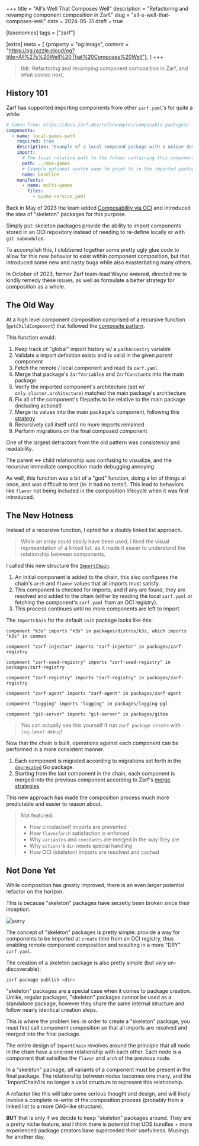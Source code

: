 +++
title = "All's Well That Composes Well"
description = "Refactoring and revamping component composition in Zarf."
slug = "all-s-well-that-composes-well"
date = 2024-05-31
draft = true

[taxonomies]
tags = ["zarf"]

[extra]
meta = [
    {property = "og:image", content = "https://og.razzle.cloud/og?title=All%27s%20Well%20That%20Composes%20Well"},
]
+++

> tldr; Refactoring and revamping component composition in Zarf, and what comes next.

<!-- more -->

## History 101

Zarf has supported importing components from other `zarf.yaml`'s for quite a while:

```yaml
# taken from: https://docs.zarf.dev/ref/examples/composable-packages/
components:
  - name: local-games-path
    required: true
    description: "Example of a local composed package with a unique description for this component"
    import:
      # The local relative path to the folder containing this component's package definition
      path: ../dos-games
      # Example optional custom name to point to in the imported package (default is to use this component's name)
      name: baseline
    manifests:
      - name: multi-games
        files:
          - quake-service.yaml
```

Back in May of 2023 the team added [Composability via OCI](https://github.com/defenseunicorns/zarf/pull/1469) and introduced the idea of "skeleton" packages for this purpose.

Simply put: skeleton packages provide the ability to import components stored in an OCI repository instead of needing to re-define locally or with `git submodule`s.

To accomplish this, I clobbered together some pretty ugly glue code to allow for this new behavior to exist within component composition, but that introduced some new and nasty bugs while also exasterbating many others.

In October of 2023, former Zarf team-lead Wayne ~~ordered~~, directed me to kindly remedy these issues, as well as formulate a better strategy for composition as a whole.

## The Old Way

At a high level component composition comprised of a recursive function (`getChildComponent`) that followed the [composite pattern](https://en.wikipedia.org/wiki/Composite_pattern).

This function would:

1. Keep track of "global" import history w/ a `pathAncestry` variable
2. Validate a import definition exists and is valid in the given _parent_ component
3. Fetch the remote / local component and read its `zarf.yaml`
4. Merge that package's `ZarfVariable`s and `ZarfConstant`s into the main package
5. Verify the imported component's architecture (set w/ `only.cluster.architecture`) matched the main package's architecture
6. Fix all of the component's filepaths to be relative to the main package (including actions!)
7. Merge its values into the main package's component, following this [strategy](https://docs.zarf.dev/ref/components/#merge-strategies)
8. Recursively call itself until no more imports remained
9. Perform migrations on the final composed component

One of the largest detractors from the old pattern was consistency and readability.

The parent <-> child relationship was confusing to visualize, and the recursive immediate composition made debugging annoying.

As well, this function was a bit of a "god" function, doing a lot of things at once, and was difficult to test (ie: it had no tests!). This lead to behaviors like `flavor` not being included in the composition lifecycle when it was first introduced.

## The New Hotness

Instead of a recursive function, I opted for a doubly linked list approach.

> While an array could easily have been used, I liked the visual representation of a linked list, as it made it easier to understand the relationship between components.

I called this new structure the [`ImportChain`](https://github.com/defenseunicorns/zarf/blob/main/src/pkg/packager/composer/list.go#L81).

1. An initial component is added to the chain, this also configures the chain's `arch` and `flavor` values that all imports must satisfy.
2. This component is checked for imports, and if any are found, they are resolved and added to the chain (either by reading the local `zarf.yaml` or fetching the component's `zarf.yaml` from an OCI registry).
3. This process continues until no more components are left to import.

The `ImportChain` for the default `init` package looks like this:

```text
component "k3s" imports "k3s" in packages/distros/k3s, which imports "k3s" in common

component "zarf-injector" imports "zarf-injector" in packages/zarf-registry

component "zarf-seed-registry" imports "zarf-seed-registry" in packages/zarf-registry

component "zarf-registry" imports "zarf-registry" in packages/zarf-registry

component "zarf-agent" imports "zarf-agent" in packages/zarf-agent

component "logging" imports "logging" in packages/logging-pgl

component "git-server" imports "git-server" in packages/gitea
```

> You can actually see this yourself if run `zarf package create` with `--log-level debug`!

Now that the chain is built, operations against each component can be performed in a more consistent manner.

1. Each component is migrated according to migrations set forth in the [`deprecated`](https://github.com/defenseunicorns/zarf/blob/main/src/pkg/packager/deprecated/common.go) Go package.
2. Starting from the last component in the chain, each component is merged into the previous component according to Zarf's [merge strategies](https://docs.zarf.dev/ref/components/#merge-strategies).

This new approach has made the composition process much more predictable and easier to reason about.

> Not featured:
> - How circular/self imports are prevented
> - How `flavor`/`arch` satisfaction is enforced
> - Why `variables` and `constants` are merged in the way they are
> - Why `actions`'s `dir` needs special handling
> - How OCI (skeleton) imports are resolved and cached

## Not Done Yet

While composition has greatly improved, there is an even larger potential refactor on the horizon.

This is because "skeleton" packages have secretly been broken since their inception.

![sorry](https://media1.tenor.com/m/beHXzmR7NoUAAAAd/mark-zuckerberg-and-im-sorry.gif)

The concept of "skeleton" packages is pretty simple: provide a way for components to be imported at `create` time from an OCI registry, thus enabling remote component composition and resulting in a more "DRY" `zarf.yaml`.

The creation of a skeleton package is also pretty simple (but _very_ un-discoverable):

```bash
zarf package publish <dir>
```

"skeleton" packages are a special case when it comes to package creation. Unlike, regular packages, "skeleton" packages cannot be used as a standalone package, however they share the same internal structure and follow nearly identical creation steps.

This is where the problem lies: in order to create a "skeleton" package, you must first call component composition so that all imports are resolved and merged into the final package.

The entire design of `ImportChain` revolves around the principle that all node in the chain have a one:one relationship with each other. Each node is a component that satisifies the `flavor` and `arch` of the previous node.

In a "skeleton" package, _all_ variants of a component must be present in the final package. The relationship between nodes becomes one:many, and the `ImportChain1 is no longer a valid structure to represent this relationship.

A refactor like this will take some serious thought and design, and will likely involve a complete re-write of the composition process (probably from a linked list to a more DAG-like structure).

**BUT** that is only if we decide to keep "skeleton" packages around. They are a pretty niche feature, and I think there is potential that UDS bundles + more experienced package creators have superceded their usefulness. Musings for another day.

